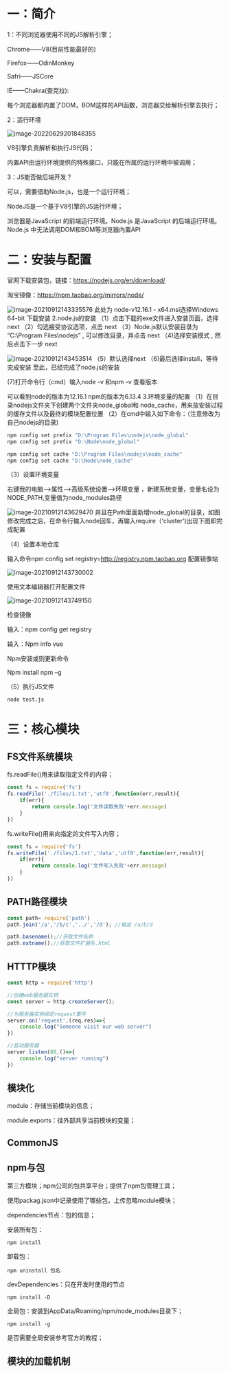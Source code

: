#  一：简介

1：不同浏览器使用不同的JS解析引擎；

Chrome——V8(目前性能最好的)

Firefox——OdinMonkey

Safri——JSCore

IE——Chakra(查克拉):

每个浏览器都内置了DOM，BOM这样的API函数，浏览器交给解析引擎去执行；

2：运行环境

![image-20220629201848355](media/image-20220629201848355.png)

V8引擎负责解析和执行JS代码；

内置API由运行环境提供的特殊接口，只能在所属的运行环境中被调用；

3：JS能否做后端开发？

可以，需要借助Node.js，也是一个运行环境；

NodeJS是一个基于V8引擎的JS运行环境；

浏览器是JavaScript 的前端运行环境。Node.js 是JavaScript 的后端运行环境。Node.js 中无法调用DOM和BOM等浏览器内置API













# 二：安装与配置

官网下载安装包，链接：https://nodejs.org/en/download/

淘宝镜像：https://npm.taobao.org/mirrors/node/

![image-20210912143335576](media/image-20210912143335576.png)
 此处为 node-v12.16.1 - x64.msi选择Windows 64-bit 下载安装
 2.node.js的安装
 （1）点击下载的exe文件进入安装页面，选择next
 （2）勾选接受协议选项，点击 next
 （3）Node.js默认安装目录为 “C:\Program Files\nodejs” , 可以修改目录，并点击 next
 （4)选择安装模式 , 然后点击下一步 next

![image-20210912143453514](media/image-20210912143453514.png) 
 （5）默认选择next
 （6)最后选择install，等待完成安装
 至此，已经完成了node.js的安装

(7)打开命令行（cmd）输入node -v 和npm -v 查看版本

可以看到node的版本为12.16.1 npm的版本为6.13.4 
 3.环境变量的配置
 （1）在目录nodejs文件夹下创建两个文件夹node_global和 node_cache，用来放安装过程的缓存文件以及最终的模块配置位置
 （2）在cmd中输入如下命令：（注意修改为自己nodejs的目录)

```cmd
npm config set prefix "D:\Program Files\nodejs\node_global"
npm config set prefix "D:\Node\node_global"

npm config set cache "D:\Program Files\nodejs\node_cache"
npm config set cache "D:\Node\node_cache"

```

（3）设置环境变量

右键我的电脑–>属性–>高级系统设置–>环境变量 ，新建系统变量，变量名设为NODE_PATH,变量值为node_modules路径

![image-20210912143629470](media/image-20210912143629470.png) 
 并且在Path里面新增node_global的目录，如图
 修改完成之后，在命令行输入node回车，再输入require（‘cluster’)出现下图即完成配置

（4）设置本地仓库

输入命令npm config set registry=http://registry.npm.taobao.org 配置镜像站

![image-20210912143730002](media/image-20210912143730002.png)

使用文本编辑器打开配置文件

![image-20210912143749150](media/image-20210912143749150.png)

检查镜像

输入：npm config get registry

输入：Npm info vue

Npm安装或则更新命令

Npm install npm –g

 

（5）执行JS文件

```shell
node test.js
```



# 三：核心模块

## FS文件系统模块

fs.readFile()用来读取指定文件的内容；

```javascript
const fs = require('fs')
fs.readFile('./files/1.txt','utf8',function(err,result){
    if(err){
        return console.log('文件读取失败'+err.message)
    }
})
```

fs.writeFile()用来向指定的文件写入内容；

```javascript
const fs = require('fs')
fs.writeFile('./files/1.txt','data','utf8',function(err,result){
    if(err){
        return console.log('文件写入失败'+err.message)
    }
})
```

## PATH路径模块

```javascript
const path= require('path')
path.join('/a','/b/c','../','/d'); //输出 /a/b/d

path.basename();//获取文件名称
path.extname();//获取文件扩展名.html
```

## HTTTP模块

```javascript
const http = require('http')

//创建web服务器实例
const server = http.createServer();

//为服务器实例绑定request事件
server.on('request',(req,res)=>{
    console.log("Someone visit our web server")
})

//启动服务器
server.listen(80,()=>{
    console.log("server running")
})
```

## 模块化

module：存储当前模块的信息；

module.exports：往外部共享当前模块的变量； 



## CommonJS



## npm与包

第三方模块；npm公司的包共享平台；提供了npm包管理工具；

使用packag.json中记录使用了哪些包，上传忽略module模块；



dependencies节点：包的信息；

安装所有包：

```shell
npm install
```

卸载包：

```shell
npm uninstall 包名
```

devDependencies：只在开发时使用的节点 

```shell
npm install -D
```

全局包：安装到AppData/Roaming/npm/node_modules目录下；

```shell
npm install -g
```

是否需要全局安装参考官方的教程； 

## 模块的加载机制

